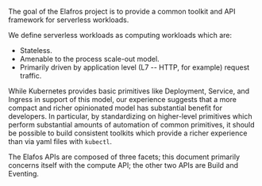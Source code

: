 The goal of the Elafros project is to provide a common toolkit and API
framework for serverless workloads.

We define serverless workloads as computing workloads which are:

* Stateless.
* Amenable to the process scale-out model.
* Primarily driven by application level (L7 -- HTTP, for example)
  request traffic.

While Kubernetes provides basic primitives like Deployment, Service,
and Ingress in support of this model, our experience suggests that a
more compact and richer opinionated model has substantial benefit for
developers. In particular, by standardizing on higher-level primitives
which perform substantial amounts of automation of common primitives,
it should be possible to build consistent toolkits which provide a
richer experience than via yaml files with `kubectl`.

The Elafos APIs are composed of three facets; this document primarily
concerns itself with the compute API; the other two APIs are Build and
Eventing.
